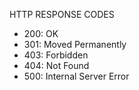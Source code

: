 HTTP RESPONSE CODES
<ul>
    <li>200: OK</li>
    <li>301: Moved Permanently</li>
    <li>403: Forbidden</li>
    <li>404: Not Found</li>
    <li>500: Internal Server Error</li>
</ul>